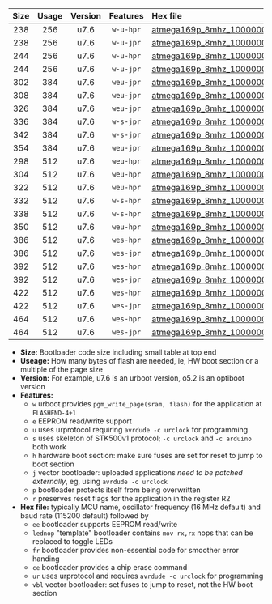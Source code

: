 |Size|Usage|Version|Features|Hex file|
|:-:|:-:|:-:|:-:|:--|
|238|256|u7.6|`w-u-hpr`|[atmega169p_8mhz_1000000bps_ur.hex](https://raw.githubusercontent.com/stefanrueger/urboot/main/atmega169p_8mhz_1000000bps_ur.hex)|
|238|256|u7.6|`w-u-jpr`|[atmega169p_8mhz_1000000bps_ur_vbl.hex](https://raw.githubusercontent.com/stefanrueger/urboot/main/atmega169p_8mhz_1000000bps_ur_vbl.hex)|
|244|256|u7.6|`w-u-hpr`|[atmega169p_8mhz_1000000bps_lednop_ur.hex](https://raw.githubusercontent.com/stefanrueger/urboot/main/atmega169p_8mhz_1000000bps_lednop_ur.hex)|
|244|256|u7.6|`w-u-jpr`|[atmega169p_8mhz_1000000bps_lednop_ur_vbl.hex](https://raw.githubusercontent.com/stefanrueger/urboot/main/atmega169p_8mhz_1000000bps_lednop_ur_vbl.hex)|
|302|384|u7.6|`weu-jpr`|[atmega169p_8mhz_1000000bps_ee_ur_vbl.hex](https://raw.githubusercontent.com/stefanrueger/urboot/main/atmega169p_8mhz_1000000bps_ee_ur_vbl.hex)|
|308|384|u7.6|`weu-jpr`|[atmega169p_8mhz_1000000bps_ee_lednop_ur_vbl.hex](https://raw.githubusercontent.com/stefanrueger/urboot/main/atmega169p_8mhz_1000000bps_ee_lednop_ur_vbl.hex)|
|326|384|u7.6|`weu-jpr`|[atmega169p_8mhz_1000000bps_ee_lednop_fr_ur_vbl.hex](https://raw.githubusercontent.com/stefanrueger/urboot/main/atmega169p_8mhz_1000000bps_ee_lednop_fr_ur_vbl.hex)|
|336|384|u7.6|`w-s-jpr`|[atmega169p_8mhz_1000000bps_vbl.hex](https://raw.githubusercontent.com/stefanrueger/urboot/main/atmega169p_8mhz_1000000bps_vbl.hex)|
|342|384|u7.6|`w-s-jpr`|[atmega169p_8mhz_1000000bps_lednop_vbl.hex](https://raw.githubusercontent.com/stefanrueger/urboot/main/atmega169p_8mhz_1000000bps_lednop_vbl.hex)|
|354|384|u7.6|`weu-jpr`|[atmega169p_8mhz_1000000bps_ee_lednop_fr_ce_ur_vbl.hex](https://raw.githubusercontent.com/stefanrueger/urboot/main/atmega169p_8mhz_1000000bps_ee_lednop_fr_ce_ur_vbl.hex)|
|298|512|u7.6|`weu-hpr`|[atmega169p_8mhz_1000000bps_ee_ur.hex](https://raw.githubusercontent.com/stefanrueger/urboot/main/atmega169p_8mhz_1000000bps_ee_ur.hex)|
|304|512|u7.6|`weu-hpr`|[atmega169p_8mhz_1000000bps_ee_lednop_ur.hex](https://raw.githubusercontent.com/stefanrueger/urboot/main/atmega169p_8mhz_1000000bps_ee_lednop_ur.hex)|
|322|512|u7.6|`weu-hpr`|[atmega169p_8mhz_1000000bps_ee_lednop_fr_ur.hex](https://raw.githubusercontent.com/stefanrueger/urboot/main/atmega169p_8mhz_1000000bps_ee_lednop_fr_ur.hex)|
|332|512|u7.6|`w-s-hpr`|[atmega169p_8mhz_1000000bps.hex](https://raw.githubusercontent.com/stefanrueger/urboot/main/atmega169p_8mhz_1000000bps.hex)|
|338|512|u7.6|`w-s-hpr`|[atmega169p_8mhz_1000000bps_lednop.hex](https://raw.githubusercontent.com/stefanrueger/urboot/main/atmega169p_8mhz_1000000bps_lednop.hex)|
|350|512|u7.6|`weu-hpr`|[atmega169p_8mhz_1000000bps_ee_lednop_fr_ce_ur.hex](https://raw.githubusercontent.com/stefanrueger/urboot/main/atmega169p_8mhz_1000000bps_ee_lednop_fr_ce_ur.hex)|
|386|512|u7.6|`wes-hpr`|[atmega169p_8mhz_1000000bps_ee.hex](https://raw.githubusercontent.com/stefanrueger/urboot/main/atmega169p_8mhz_1000000bps_ee.hex)|
|386|512|u7.6|`wes-jpr`|[atmega169p_8mhz_1000000bps_ee_vbl.hex](https://raw.githubusercontent.com/stefanrueger/urboot/main/atmega169p_8mhz_1000000bps_ee_vbl.hex)|
|392|512|u7.6|`wes-hpr`|[atmega169p_8mhz_1000000bps_ee_lednop.hex](https://raw.githubusercontent.com/stefanrueger/urboot/main/atmega169p_8mhz_1000000bps_ee_lednop.hex)|
|392|512|u7.6|`wes-jpr`|[atmega169p_8mhz_1000000bps_ee_lednop_vbl.hex](https://raw.githubusercontent.com/stefanrueger/urboot/main/atmega169p_8mhz_1000000bps_ee_lednop_vbl.hex)|
|422|512|u7.6|`wes-hpr`|[atmega169p_8mhz_1000000bps_ee_lednop_fr.hex](https://raw.githubusercontent.com/stefanrueger/urboot/main/atmega169p_8mhz_1000000bps_ee_lednop_fr.hex)|
|422|512|u7.6|`wes-jpr`|[atmega169p_8mhz_1000000bps_ee_lednop_fr_vbl.hex](https://raw.githubusercontent.com/stefanrueger/urboot/main/atmega169p_8mhz_1000000bps_ee_lednop_fr_vbl.hex)|
|464|512|u7.6|`wes-hpr`|[atmega169p_8mhz_1000000bps_ee_lednop_fr_ce.hex](https://raw.githubusercontent.com/stefanrueger/urboot/main/atmega169p_8mhz_1000000bps_ee_lednop_fr_ce.hex)|
|464|512|u7.6|`wes-jpr`|[atmega169p_8mhz_1000000bps_ee_lednop_fr_ce_vbl.hex](https://raw.githubusercontent.com/stefanrueger/urboot/main/atmega169p_8mhz_1000000bps_ee_lednop_fr_ce_vbl.hex)|

- **Size:** Bootloader code size including small table at top end
- **Useage:** How many bytes of flash are needed, ie, HW boot section or a multiple of the page size
- **Version:** For example, u7.6 is an urboot version, o5.2 is an optiboot version
- **Features:**
  + `w` urboot provides `pgm_write_page(sram, flash)` for the application at `FLASHEND-4+1`
  + `e` EEPROM read/write support
  + `u` uses urprotocol requiring `avrdude -c urclock` for programming
  + `s` uses skeleton of STK500v1 protocol; `-c urclock` and `-c arduino` both work
  + `h` hardware boot section: make sure fuses are set for reset to jump to boot section
  + `j` vector bootloader: uploaded applications *need to be patched externally*, eg, using `avrdude -c urclock`
  + `p` bootloader protects itself from being overwritten
  + `r` preserves reset flags for the application in the register R2
- **Hex file:** typically MCU name, oscillator frequency (16 MHz default) and baud rate (115200 default) followed by
  + `ee` bootloader supports EEPROM read/write
  + `lednop` "template" bootloader contains `mov rx,rx` nops that can be replaced to toggle LEDs
  + `fr` bootloader provides non-essential code for smoother error handing
  + `ce` bootloader provides a chip erase command
  + `ur` uses urprotocol and requires `avrdude -c urclock` for programming
  + `vbl` vector bootloader: set fuses to jump to reset, not the HW boot section
